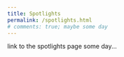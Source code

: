 ```yaml
---
title: Spotlights
permalink: /spotlights.html
# comments: true; maybe some day
---
```


link to the spotlights page some day...
